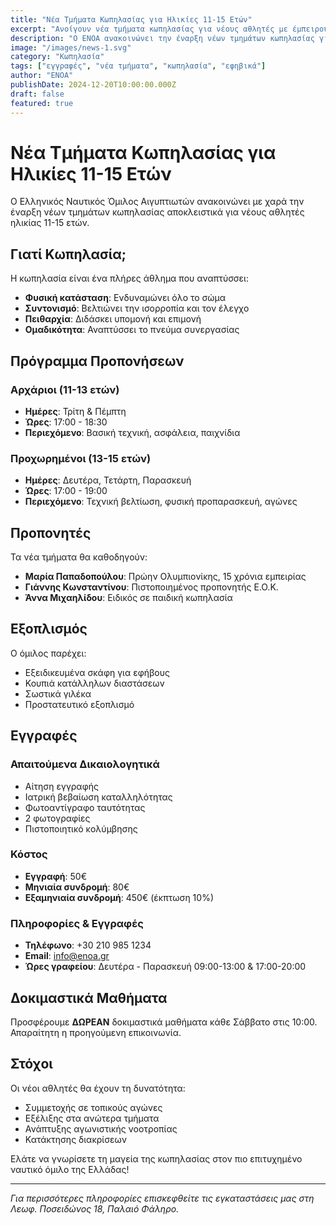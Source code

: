 ```yaml
---
title: "Νέα Τμήματα Κωπηλασίας για Ηλικίες 11-15 Ετών"
excerpt: "Ανοίγουν νέα τμήματα κωπηλασίας για νέους αθλητές με έμπειρους προπονητές και σύγχρονο εξοπλισμό."
description: "Ο ΕΝΟΑ ανακοινώνει την έναρξη νέων τμημάτων κωπηλασίας για παιδιά και εφήβους 11-15 ετών με πιστοποιημένους προπονητές"
image: "/images/news-1.svg"
category: "Κωπηλασία"
tags: ["εγγραφές", "νέα τμήματα", "κωπηλασία", "εφηβικά"]
author: "ENOA"
publishDate: 2024-12-20T10:00:00.000Z
draft: false
featured: true
---
```


# Νέα Τμήματα Κωπηλασίας για Ηλικίες 11-15 Ετών

Ο Ελληνικός Ναυτικός Όμιλος Αιγυπτιωτών ανακοινώνει με χαρά την έναρξη νέων τμημάτων κωπηλασίας αποκλειστικά για νέους αθλητές ηλικίας 11-15 ετών.

## Γιατί Κωπηλασία;

Η κωπηλασία είναι ένα πλήρες άθλημα που αναπτύσσει:
- **Φυσική κατάσταση**: Ενδυναμώνει όλο το σώμα
- **Συντονισμό**: Βελτιώνει την ισορροπία και τον έλεγχο
- **Πειθαρχία**: Διδάσκει υπομονή και επιμονή
- **Ομαδικότητα**: Αναπτύσσει το πνεύμα συνεργασίας

## Πρόγραμμα Προπονήσεων

### Αρχάριοι (11-13 ετών)
- **Ημέρες**: Τρίτη & Πέμπτη
- **Ώρες**: 17:00 - 18:30
- **Περιεχόμενο**: Βασική τεχνική, ασφάλεια, παιχνίδια

### Προχωρημένοι (13-15 ετών)
- **Ημέρες**: Δευτέρα, Τετάρτη, Παρασκευή
- **Ώρες**: 17:00 - 19:00
- **Περιεχόμενο**: Τεχνική βελτίωση, φυσική προπαρασκευή, αγώνες

## Προπονητές

Τα νέα τμήματα θα καθοδηγούν:
- **Μαρία Παπαδοπούλου**: Πρώην Ολυμπιονίκης, 15 χρόνια εμπειρίας
- **Γιάννης Κωνσταντίνου**: Πιστοποιημένος προπονητής Ε.Ο.Κ.
- **Άννα Μιχαηλίδου**: Ειδικός σε παιδική κωπηλασία

## Εξοπλισμός

Ο όμιλος παρέχει:
- Εξειδικευμένα σκάφη για εφήβους
- Κουπιά κατάλληλων διαστάσεων
- Σωστικά γιλέκα
- Προστατευτικό εξοπλισμό

## Εγγραφές

### Απαιτούμενα Δικαιολογητικά
- Αίτηση εγγραφής
- Ιατρική βεβαίωση καταλληλότητας
- Φωτοαντίγραφο ταυτότητας
- 2 φωτογραφίες
- Πιστοποιητικό κολύμβησης

### Κόστος
- **Εγγραφή**: 50€
- **Μηνιαία συνδρομή**: 80€
- **Εξαμηνιαία συνδρομή**: 450€ (έκπτωση 10%)

### Πληροφορίες & Εγγραφές
- **Τηλέφωνο**: +30 210 985 1234
- **Email**: info@enoa.gr
- **Ώρες γραφείου**: Δευτέρα - Παρασκευή 09:00-13:00 & 17:00-20:00

## Δοκιμαστικά Μαθήματα

Προσφέρουμε **ΔΩΡΕΑΝ** δοκιμαστικά μαθήματα κάθε Σάββατο στις 10:00. Απαραίτητη η προηγούμενη επικοινωνία.

## Στόχοι

Οι νέοι αθλητές θα έχουν τη δυνατότητα:
- Συμμετοχής σε τοπικούς αγώνες
- Εξέλιξης στα ανώτερα τμήματα
- Ανάπτυξης αγωνιστικής νοοτροπίας
- Κατάκτησης διακρίσεων

Ελάτε να γνωρίσετε τη μαγεία της κωπηλασίας στον πιο επιτυχημένο ναυτικό όμιλο της Ελλάδας!

---

*Για περισσότερες πληροφορίες επισκεφθείτε τις εγκαταστάσεις μας στη Λεωφ. Ποσειδώνος 18, Παλαιό Φάληρο.*